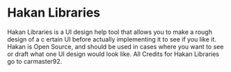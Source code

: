 # Hakan Libraries
Hakan Libraries is a UI design help tool that allows you to make a rough design of a c ertain UI before actually implementing it to see if you like it.
Hakan is Open Source, and should be used in cases where you want to see or draft what one UI design would look like.
All Credits for Hakan Libraries go to carmaster92.

